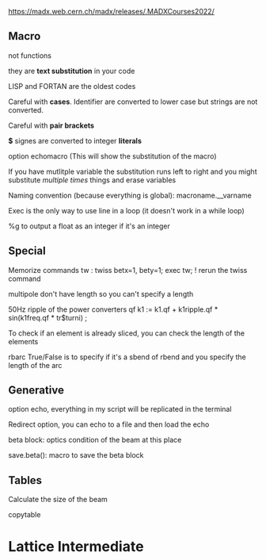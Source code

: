 https://madx.web.cern.ch/madx/releases/.MADXCourses2022/

## Macro

not functions

they are **text substitution** in your code

LISP and FORTAN are the oldest codes

Careful with **cases**. Identifier are converted to lower case but strings are not converted.

Careful with **pair brackets**

**$** signes are converted to integer **literals**

option echomacro (This will show the substitution of the macro)

If you have mutlitple variable the substitution runs left to right and you might substitute *multiple times* things and erase variables

Naming convention (because everything is global): macroname.__varname

Exec is the only way to use line in a loop (it doesn't work in a while loop)


%g to output a float as an integer if it's an integer


## Special

Memorize commands
tw : twiss betx=1, bety=1;
exec tw; ! rerun the twiss command

multipole don't have length so you can't specify a length

50Hz ripple of the power converters
qf k1 := k1.qf + k1ripple.qf * sin(k1freq.qf * tr$turni) ;

To check if an element is already sliced, you can check the length of the elements

rbarc True/False is to specify if it's a sbend of rbend and you specify the length of the arc

## Generative

option echo, everything in my script will be replicated in the terminal

Redirect option, you can echo to a file and then load the echo

beta block: optics condition of the beam at this place

save.beta(): macro to save the beta block

## Tables

Calculate the size of the beam

copytable

# Lattice Intermediate

